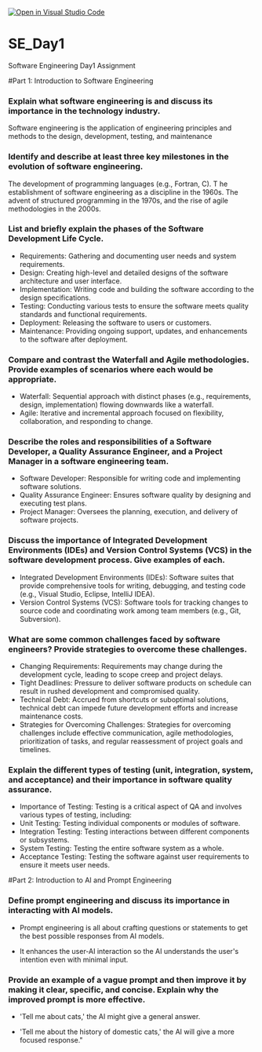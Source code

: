 [![Open in Visual Studio Code](https://classroom.github.com/assets/open-in-vscode-2e0aaae1b6195c2367325f4f02e2d04e9abb55f0b24a779b69b11b9e10269abc.svg)](https://classroom.github.com/online_ide?assignment_repo_id=15570852&assignment_repo_type=AssignmentRepo)
# SE_Day1
Software Engineering Day1 Assignment

#Part 1: Introduction to Software Engineering

### Explain what software engineering is and discuss its importance in the technology industry.

 Software engineering is the application of engineering principles and methods to the design, development, testing, and maintenance


### Identify and describe at least three key milestones in the evolution of software engineering.

 The development of programming languages (e.g., Fortran, C). T
 he establishment of software engineering as a discipline in the 1960s.
 The advent of structured programming in the 1970s, and the rise of agile methodologies in the 2000s.



### List and briefly explain the phases of the Software Development Life Cycle.

  - Requirements: Gathering and documenting user needs and system requirements.
  - Design: Creating high-level and detailed designs of the software architecture and user interface.
  - Implementation: Writing code and building the software according to the design specifications.
  - Testing: Conducting various tests to ensure the software meets quality standards and functional requirements.
  - Deployment: Releasing the software to users or customers.
  - Maintenance: Providing ongoing support, updates, and enhancements to the software after deployment.


### Compare and contrast the Waterfall and Agile methodologies. Provide examples of scenarios where each would be appropriate.

 - Waterfall: Sequential approach with distinct phases (e.g., requirements, design, implementation) flowing downwards like a waterfall.
  - Agile: Iterative and incremental approach focused on flexibility, collaboration, and responding to change.


### Describe the roles and responsibilities of a Software Developer, a Quality Assurance Engineer, and a Project Manager in a software engineering team.

 - Software Developer: Responsible for writing code and implementing software solutions.
  - Quality Assurance Engineer: Ensures software quality by designing and executing test plans.
  - Project Manager: Oversees the planning, execution, and delivery of software projects.


### Discuss the importance of Integrated Development Environments (IDEs) and Version Control Systems (VCS) in the software development process. Give examples of each.

  - Integrated Development Environments (IDEs): Software suites that provide comprehensive tools for writing, debugging, and testing code (e.g., Visual Studio, Eclipse, IntelliJ IDEA).
  - Version Control Systems (VCS): Software tools for tracking changes to source code and coordinating work among team members (e.g., Git, Subversion).


### What are some common challenges faced by software engineers? Provide strategies to overcome these challenges.

 - Changing Requirements: Requirements may change during the development cycle, leading to scope creep and project delays.
  - Tight Deadlines: Pressure to deliver software products on schedule can result in rushed development and compromised quality.
  - Technical Debt: Accrued from shortcuts or suboptimal solutions, technical debt can impede future development efforts and increase maintenance costs.
 - Strategies for Overcoming Challenges: Strategies for overcoming challenges include effective communication, agile methodologies, prioritization of tasks, and regular reassessment of project goals and timelines.


### Explain the different types of testing (unit, integration, system, and acceptance) and their importance in software quality assurance.

  - Importance of Testing: Testing is a critical aspect of QA and involves various types of testing, including:
  - Unit Testing: Testing individual components or modules of software.
  - Integration Testing: Testing interactions between different components or subsystems.
  - System Testing: Testing the entire software system as a whole.
  - Acceptance Testing: Testing the software against user requirements to ensure it meets user needs.


#Part 2: Introduction to AI and Prompt Engineering


### Define prompt engineering and discuss its importance in interacting with AI models.

 - Prompt engineering is all about crafting questions or statements to get the best possible responses from AI models. 

 - It enhances the user-AI interaction so the AI understands the user's intention even with minimal input.



### Provide an example of a vague prompt and then improve it by making it clear, specific, and concise. Explain why the improved prompt is more effective.

- 'Tell me about cats,' the AI might give a general answer. 

- 'Tell me about the history of domestic cats,' the AI will give a more focused response."
